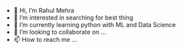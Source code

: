 - 👋 Hi, I’m Rahul Mehra
- 👀 I’m interested in searching for best thing
- 🌱 I’m currently learning python with ML and Data Science
- 💞️ I’m looking to collaborate on ...
- 📫 How to reach me ...

<!---
mehra01/mehra01 is a ✨ special ✨ repository because its `README.md` (this file) appears on your GitHub profile.
You can click the Preview link to take a look at your changes.
--->
